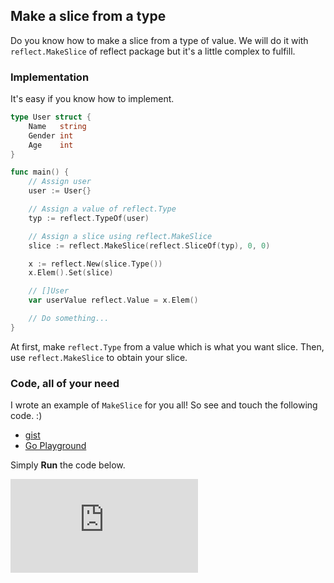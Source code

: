 ## Make a slice from a type

Do you know how to make a slice from a type of value. We will do it with `reflect.MakeSlice` of reflect package but it's a little complex to fulfill.

### Implementation

It's easy if you know how to implement.

```go
type User struct {
	Name   string
	Gender int
	Age    int
}

func main() {
	// Assign user
	user := User{}

	// Assign a value of reflect.Type
	typ := reflect.TypeOf(user)

	// Assign a slice using reflect.MakeSlice
	slice := reflect.MakeSlice(reflect.SliceOf(typ), 0, 0)

	x := reflect.New(slice.Type())
	x.Elem().Set(slice)

	// []User
	var userValue reflect.Value = x.Elem()

	// Do something...
}
```

At first, make `reflect.Type` from a value which is what you want slice. Then, use `reflect.MakeSlice` to obtain your slice.

### Code, all of your need

I wrote an example of `MakeSlice` for you all!
So see and touch the following code. :)

- [gist](https://gist.github.com/a1c4c30c71844ff3b818)
- [Go Playground](https://play.golang.org/p/f-ChmzkLRF)

Simply **Run** the code below.

<iframe class="w-full h-screen" src="https://play.golang.org/p/LP2EuFT9NLG" frameborder="0">
  <a href="https://play.golang.org/p/f-ChmzkLRF">see this code in play.golang.org</a>
</iframe>

